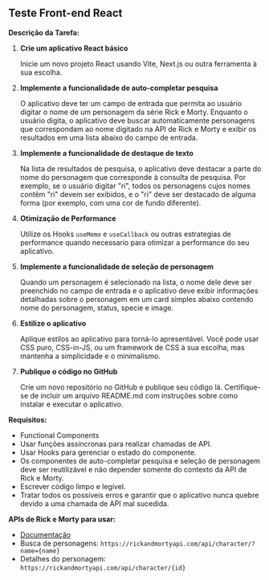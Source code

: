 ## Teste Front-end React


**Descrição da Tarefa:**

1.  **Crie um aplicativo React básico**
    
    Inicie um novo projeto React usando Vite, Next.js ou outra ferramenta à sua escolha.
    
2.  **Implemente a funcionalidade de auto-completar pesquisa**
    
    O aplicativo deve ter um campo de entrada que permita ao usuário digitar o nome de um personagem da série Rick e Morty. Enquanto o usuário digita, o aplicativo deve buscar automaticamente personagens que correspondam ao nome digitado na API de Rick e Morty e exibir os resultados em uma lista abaixo do campo de entrada.
    
3.  **Implemente a funcionalidade de destaque de texto**
    
    Na lista de resultados de pesquisa, o aplicativo deve destacar a parte do nome do personagem que corresponde à consulta de pesquisa. Por exemplo, se o usuário digitar "ri", todos os personagens cujos nomes contêm "ri" devem ser exibidos, e o "ri" deve ser destacado de alguma forma (por exemplo, com uma cor de fundo diferente).
4. **Otimização de Performance**

	Utilize os Hooks `useMemo` e `useCallback` ou outras estrategias de performance quando necessario para otimizar a performance do seu aplicativo.
    
5.  **Implemente a funcionalidade de seleção de personagem**
    
    Quando um personagem é selecionado na lista, o nome dele deve ser preenchido no campo de entrada e o aplicativo deve exibir informações detalhadas sobre o personagem em um card simples abaixo contendo nome do personagem, status, specie e image.
    
6.  **Estilize o aplicativo**
 
    Aplique estilos ao aplicativo para torná-lo apresentável. Você pode usar CSS puro, CSS-in-JS, ou um framework de CSS à sua escolha, mas mantenha a simplicidade e o minimalismo.
    
7.  **Publique o código no GitHub**
    
    Crie um novo repositório no GitHub e publique seu código lá. Certifique-se de incluir um arquivo README.md com instruções sobre como instalar e executar o aplicativo.
    

**Requisitos:**

-	Functional Components
-   Usar funções assíncronas para realizar chamadas de API.
-   Usar Hooks para gerenciar o estado do componente.
-   Os componentes de auto-completar pesquisa e seleção de personagem deve ser reutilizável e não depender somente do contexto da API de Rick e Morty.
-   Escrever código limpo e legível.
-   Tratar todos os possíveis erros e garantir que o aplicativo nunca quebre devido a uma chamada de API mal sucedida.

**APIs de Rick e Morty para usar:**
- [Documentação](https://rickandmortyapi.com/documentation)
-   Busca de personagens: `https://rickandmortyapi.com/api/character/?name={name}`
-   Detalhes do personagem: `https://rickandmortyapi.com/api/character/{id}`

